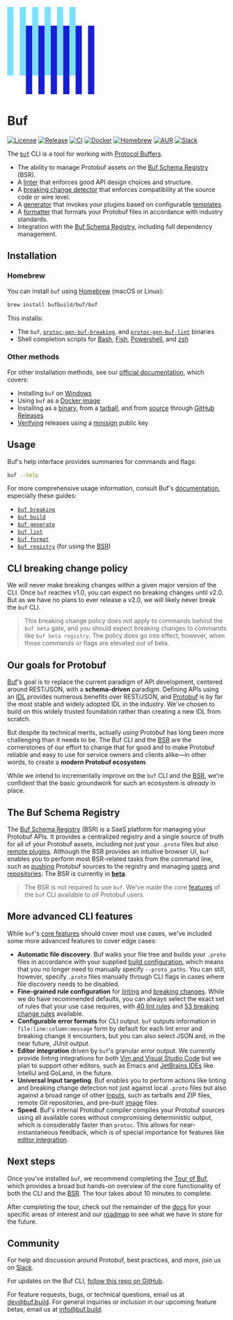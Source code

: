 ![The Buf logo](./.github/buf-logo.svg)

# Buf

[![License](https://img.shields.io/github/license/bufbuild/buf?color=blue)][badges_license]
[![Release](https://img.shields.io/github/v/release/bufbuild/buf?include_prereleases)][badges_release]
[![CI](https://github.com/bufbuild/buf/workflows/ci/badge.svg)][badges_ci]
[![Docker](https://img.shields.io/docker/pulls/bufbuild/buf)][badges_docker]
[![Homebrew](https://img.shields.io/badge/homebrew-v1.9.0-blue)][badges_homebrew]
[![AUR](https://img.shields.io/aur/version/buf)][badges_aur]
[![Slack](https://img.shields.io/badge/slack-buf-%23e01563)][badges_slack]

The [`buf`][buf] CLI is a tool for working with [Protocol Buffers][protobuf].

<a id="features"></a>

- The ability to manage Protobuf assets on the [Buf Schema Registry][bsr] (BSR).
- A [linter][lint_usage] that enforces good API design choices and structure.
- A [breaking change detector][breaking_usage] that enforces compatibility at the source code or wire level.
- A [generator][generate_usage] that invokes your plugins based on configurable [templates][templates].
- A [formatter][format_usage] that formats your Protobuf files in accordance with industry standards.
- Integration with the [Buf Schema Registry][bsr], including full dependency management.

## Installation

### Homebrew

You can install `buf` using [Homebrew][brew] (macOS or Linux):

```sh
brew install bufbuild/buf/buf
```

This installs:

- The `buf`, [`protoc-gen-buf-breaking`][breaking], and [`protoc-gen-buf-lint`][lint] binaries
- Shell completion scripts for [Bash], [Fish], [Powershell], and [zsh]

### Other methods

For other installation methods, see our [official documentation][install], which covers:

- Installing `buf` on [Windows]
- Using `buf` as a [Docker image][docker]
- Installing as a [binary], from a [tarball], and from [source] through [GitHub Releases][releases]
- [Verifying] releases using a [minisign] public key

## Usage

Buf's help interface provides summaries for commands and flags:

```sh
buf --help
```

For more comprehensive usage information, consult Buf's [documentation][docs], especially these guides:

* [`buf breaking`][breaking_usage]
* [`buf build`][build_usage]
* [`buf generate`][generate_usage]
* [`buf lint`][lint_usage]
* [`buf format`][format_usage]
* [`buf registry`][bsr_usage] (for using the [BSR])

## CLI breaking change policy

We will never make breaking changes within a given major version of the CLI. Once `buf` reaches v1.0, you can expect no breaking changes until v2.0. But as we have no plans to ever release a v2.0, we will likely never break the `buf` CLI.

> This breaking change policy does _not_ apply to commands behind the `buf beta` gate, and you should expect breaking changes to commands like `buf beta registry`. The policy does go into effect, however, when those commands or flags are elevated out of beta.

## Our goals for Protobuf

[Buf]'s goal is to replace the current paradigm of API development, centered around REST/JSON, with a **schema-driven** paradigm. Defining APIs using an [IDL] provides numerous benefits over REST/JSON, and [Protobuf] is by far the most stable and widely adopted IDL in the industry. We've chosen to build on this widely trusted foundation rather than creating a new IDL from scratch.

But despite its technical merits, actually _using_ Protobuf has long been more challenging than it needs to be. The Buf CLI and the [BSR](#the-buf-schema-registry) are the cornerstones of our effort to change that for good and to make Protobuf reliable and easy to use for service owners and clients alike—in other words, to create a **modern Protobuf ecosystem**.

While we intend to incrementally improve on the `buf` CLI and the [BSR](#the-buf-schema-registry), we're confident that the basic groundwork for such an ecosystem is _already_ in place.

## The Buf Schema Registry

The [Buf Schema Registry][bsr] (BSR) is a SaaS platform for managing your Protobuf APIs. It provides a centralized registry and a single source of truth for all of your Protobuf assets, including not just your `.proto` files but also [remote plugins][bsr_plugins]. Although the BSR provides an intuitive browser UI, `buf` enables you to perform most BSR-related tasks from the command line, such as [pushing] Protobuf sources to the registry and managing [users] and [repositories]. The BSR is currently in [**beta**][bsr_post].

> The BSR is not required to use `buf`. We've made the core [features] of the `buf` CLI available to _all_ Protobuf users.

## More advanced CLI features

While `buf`'s [core features][features] should cover most use cases, we've included some more advanced features to cover edge cases:

* **Automatic file discovery**. Buf walks your file tree and builds your `.proto` files in accordance with your supplied [build configuration][build_config], which means that you no longer need to manually specify `--proto_paths`. You can still, however, specify `.proto` files manually through CLI flags in cases where file discovery needs to be disabled.
* **Fine-grained rule configuration** for [linting][lint_rules] and [breaking changes][breaking_rules]. While we do have recommended defaults, you can always select the exact set of rules that your use case requires, with [40 lint rules][lint_rules] and [53 breaking change rules][breaking_rules] available.
* **Configurable error formats** for CLI output. `buf` outputs information in `file:line:column:message` form by default for each lint error and breaking change it encounters, but you can also select JSON and, in the near future, JUnit output.
* **Editor integration** driven by `buf`'s granular error output. We currently provide linting integrations for both [Vim and Visual Studio Code][ide] but we plan to support other editors, such as Emacs and [JetBrains IDEs][jetbrains] like IntelliJ and GoLand, in the future.
* **Universal Input targeting**. Buf enables you to perform actions like linting and breaking change detection not just against local `.proto` files but also against a broad range of other [Inputs], such as tarballs and ZIP files, remote Git repositories, and pre-built [image][images] files.
* **Speed**. Buf's internal Protobuf compiler compiles your Protobuf sources using all available cores without compromising deterministic output, which is considerably faster than `protoc`. This allows for near-instantaneous feedback, which is of special importance for features like [editor integration][ide].

## Next steps

Once you've installed `buf`, we recommend completing the [Tour of Buf][tour], which provides a broad but hands-on overview of the core functionality of both the CLI and the [BSR]. The tour takes about 10 minutes to complete.

After completing the tour, check out the remainder of the [docs] for your specific areas of interest and our [roadmap] to see what we have in store for the future.

## Community

For help and discussion around Protobuf, best practices, and more, join us on [Slack][badges_slack].

For updates on the Buf CLI, [follow this repo on GitHub][repo].

For feature requests, bugs, or technical questions, email us at [dev@buf.build][email_dev]. For general inquiries or inclusion in our upcoming feature betas, email us at [info@buf.build][email_info].

[badges_aur]: https://aur.archlinux.org/packages/buf
[badges_ci]: https://github.com/bufbuild/buf/actions?workflow=ci
[badges_docker]: https://hub.docker.com/r/bufbuild/buf
[badges_homebrew]: https://github.com/bufbuild/homebrew-buf
[badges_license]: https://github.com/bufbuild/buf/blob/main/LICENSE
[badges_release]: https://github.com/bufbuild/buf/releases
[badges_slack]: https://join.slack.com/t/bufbuild/shared_invite/zt-f5k547ki-dW9LjSwEnl6qTzbyZtPojw
[bash]: https://www.gnu.org/software/bash
[binary]: https://docs.buf.build/installation#binary
[breaking]: https://docs.buf.build/breaking
[breaking_rules]: https://docs.buf.build/breaking/rules
[breaking_usage]: https://docs.buf.build/breaking/usage
[brew]: https://brew.sh
[bsr]: https://docs.buf.build/bsr
[bsr_plugins]: https://buf.build/plugins
[bsr_post]: https://buf.build/blog/announcing-bsr
[bsr_usage]: https://docs.buf.build/bsr/usage
[buf]: https://buf.build
[build_config]: https://docs.buf.build/build/usage/#configuration
[build_usage]: https://docs.buf.build/build/usage
[compiler]: https://docs.buf.build/build/internal-compiler
[contact]: https://docs.buf.build/contact
[docker]: https://docs.buf.build/installation#use-the-docker-image
[docs]: https://docs.buf.build
[email_dev]: mailto:dev@buf.build
[email_info]: mailto:info@buf.build
[filedescriptorset]: https://github.com/protocolbuffers/protobuf/blob/044c766fd4777713fef2d1a9a095e4308d770c68/src/google/protobuf/descriptor.proto#L57
[features]: #features
[fish]: https://fishshell.com
[format_usage]: https://docs.buf.build/format/usage
[generate_usage]: https://docs.buf.build/generate/usage
[ide]: https://docs.buf.build/editor-integration
[idl]: https://en.wikipedia.org/wiki/Interface_description_language
[images]: https://docs.buf.build/reference/images
[inputs]: https://docs.buf.build/reference/inputs
[install]: https://docs.buf.build/installation
[jetbrains]: https://docs.buf.build/editor-integration#jetbrains-ides
[lint]: https://docs.buf.build/lint
[lint_rules]: https://docs.buf.build/lint/rules
[lint_usage]: https://docs.buf.build/lint/usage
[minisign]: https://github.com/jedisct1/minisign
[powershell]: https://docs.microsoft.com/en-us/powershell
[protobuf]: https://developers.google.com/protocol-buffers
[pushing]: https://docs.buf.build/bsr/usage#push-a-module
[releases]: https://docs.buf.build/installation#github-releases
[repo]: ./
[repositories]: https://docs.buf.build/bsr/overview#module
[roadmap]: https://docs.buf.build/roadmap
[source]: https://docs.buf.build/installation#from-source
[tarball]: https://docs.buf.build/installation#tarball
[templates]: https://docs.buf.build/configuration/v1/buf-gen-yaml
[tour]: https://docs.buf.build/tour/introduction
[users]: https://docs.buf.build/bsr/user-management#organization-roles
[verifying]: https://docs.buf.build/installation#verifying-a-release
[windows]: https://docs.buf.build/installation#windows-support
[zsh]: https://zsh.org
